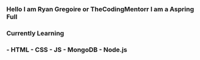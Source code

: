 <h3 >Hello I am Ryan Gregoire or TheCodingMentorr I am a Aspring Full  </h3>

<h3>Currently Learning

<h3>
    - HTML
    - CSS
    - JS
    - MongoDB
    - Node.js
</h3>
